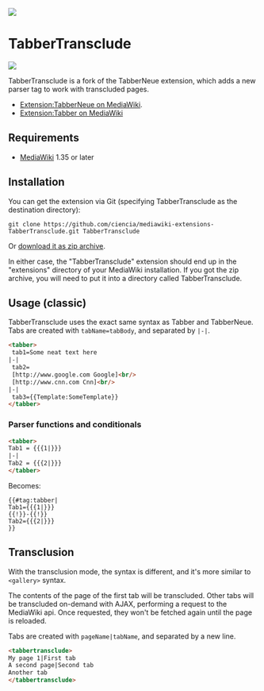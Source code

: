 ![](https://upload.wikimedia.org/wikipedia/commons/d/d7/TabberNeue-icon-ltr.svg)
# TabberTransclude
![](https://github.com/ciencia/mediawiki-extensions-TabberTransclude/actions/workflows/mediawiki.yml/badge.svg)

TabberTransclude is a fork of the TabberNeue extension, which adds a new parser tag to work with transcluded pages.

* [Extension:TabberNeue on MediaWiki](https://www.mediawiki.org/wiki/Extension:TabberNeue).
* [Extension:Tabber on MediaWiki](https://www.mediawiki.org/wiki/Extension:Tabber)

## Requirements
* [MediaWiki](https://www.mediawiki.org) 1.35 or later

## Installation
You can get the extension via Git (specifying TabberTransclude as the destination directory):

    git clone https://github.com/ciencia/mediawiki-extensions-TabberTransclude.git TabberTransclude

Or [download it as zip archive](https://github.com/ciencia/mediawiki-extensions-TabberTransclude/archive/main.zip).

In either case, the "TabberTransclude" extension should end up in the "extensions" directory 
of your MediaWiki installation. If you got the zip archive, you will need to put it 
into a directory called TabberTransclude.

## Usage (classic)
TabberTransclude uses the exact same syntax as Tabber and TabberNeue.
Tabs are created with `tabName=tabBody`, and separated by `|-|`.
```html
<tabber>
 tab1=Some neat text here
|-|
 tab2=
 [http://www.google.com Google]<br/>
 [http://www.cnn.com Cnn]<br/>
|-|
 tab3={{Template:SomeTemplate}}
</tabber>
```

### Parser functions and conditionals
```html
<tabber>
Tab1 = {{{1|}}}
|-|
Tab2 = {{{2|}}}
</tabber>
```
Becomes:
```
{{#tag:tabber|
Tab1={{{1|}}}
{{!}}-{{!}}
Tab2={{{2|}}}
}}
```

## Transclusion

With the transclusion mode, the syntax is different, and it's more similar to `<gallery>` syntax.

The contents of the page of the first tab will be transcluded. Other tabs will be transcluded on-demand with AJAX, performing a request to the MediaWiki api. Once requested, they won't be fetched again until the page is reloaded.

Tabs are created with `pageName|tabName`, and separated by a new line.
```html
<tabbertransclude>
My page 1|First tab
A second page|Second tab
Another tab
</tabbertransclude>
```

